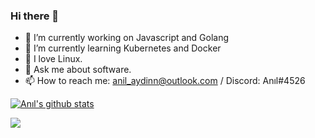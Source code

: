 ### Hi there 👋

- 🔭 I’m currently working on Javascript and Golang
- 🌱 I’m currently learning Kubernetes and Docker
- :penguin: I love Linux.
- 💬 Ask me about software.
- 📫 How to reach me: anil_aydinn@outlook.com / Discord: Anıl#4526

[![Anıl's github stats](https://github-readme-stats.vercel.app/api?username=anilaydinn&theme=dracula)](https://github.com/anuraghazra/github-readme-stats)

![](https://komarev.com/ghpvc/?username=your-github-username&color=brightgreen)
